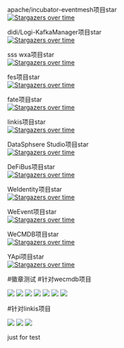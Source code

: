 apache/incubator-eventmesh项目star<br>
[![Stargazers over time](https://starchart.cc/apache/incubator-eventmesh.svg)](https://starchart.cc/apache/incubator-eventmesh)

didi/Logi-KafkaManager项目star<br>
[![Stargazers over time](https://starchart.cc/didi/Logi-KafkaManager.svg)](https://starchart.cc/didi/Logi-KafkaManager)

sss
wxa项目star<br>
[![Stargazers over time](https://starchart.cc/WebankFintech/wxa.svg)](https://starchart.cc/WebankFintech/wxa)


fes项目star<br>
[![Stargazers over time](https://starchart.cc/WebankFintech/fes.js.svg)](https://starchart.cc/WebankFintech/fes.js)

fate项目star<br>
[![Stargazers over time](https://starchart.cc/FederatedAI/FATE.svg)](https://starchart.cc/FederatedAI/FATE)

linkis项目star<br>
[![Stargazers over time](https://starchart.cc/WebankFintech/Linkis.svg)](https://starchart.cc/WebankFintech/Linkis)

DataSphsere Studio项目star<br>
[![Stargazers over time](https://starchart.cc/WeBankFinTech/DataSphereStudio.svg)](https://starchart.cc/WeBankFinTech/DataSphereStudio)

DeFiBus项目star<br>
[![Stargazers over time](https://starchart.cc/WeBankFinTech/DeFiBus.svg)](https://starchart.cc/WeBankFinTech/DeFiBus)

WeIdentity项目star<br>
[![Stargazers over time](https://starchart.cc/WeBankFinTech/WeIdentity.svg)](https://starchart.cc/WeBankFinTech/WeIdentity)

WeEvent项目star<br>
[![Stargazers over time](https://starchart.cc/WeBankFinTech/WeEvent.svg)](https://starchart.cc/WeBankFinTech/WeEvent)

WeCMDB项目star<br>
[![Stargazers over time](https://starchart.cc/WeBankPartners/we-cmdb.svg)](https://starchart.cc/WeBankPartners/we-cmdb)

YApi项目star<br>
[![Stargazers over time](https://starchart.cc/YMFE/yapi.svg)](https://starchart.cc/YMFE/yapi)

#徽章测试
#针对wecmdb项目
<p align="left">
    <a href="https://opensource.org/licenses/Apache-2.0" alt="License">
        <img src="https://img.shields.io/badge/License-Apache%202.0-blue.svg" /></a>
    <a href="https://github.com/WeBankPartners/we-cmdb/tree/v1.3.1" alt="release">
        <img src="https://img.shields.io/github/v/release/WeBankPartners/we-cmdb.svg" /></a>
    <a href="#" alt="Code Size">
        <img src="https://img.shields.io/github/languages/code-size/WeBankPartners/we-cmdb.svg" /></a>
    <a href="#" alt="Java">
        <img src="https://img.shields.io/badge/language-java-orange.svg" /></a>
    <a href="#" alt="Vue">
        <img src="https://img.shields.io/badge/language-vue-green.svg" /></a>
    <a href="https://github.com/WeBankPartners/we-cmdb/graphs/contributors" alt="Contributors">
        <img src="https://img.shields.io/github/contributors/WeBankPartners/we-cmdb" /></a>
    <a href="https://github.com/WeBankPartners/we-cmdb/pulse" alt="Activity">
        <img src="https://img.shields.io/github/commit-activity/m/WeBankPartners/we-cmdb" /></a>
</p>

#针对linkis项目
<p align="left">
    <a href="https://opensource.org/licenses/Apache-2.0" alt="License">
        <img src="https://img.shields.io/badge/License-Apache%202.0-blue.svg" /></a>
    <a href="https://github.com/WeBankFintech/Linkis/graphs/contributors" alt="Contributors">
        <img src="https://img.shields.io/github/contributors/WeBankFintech/Linkis" /></a>
    <a href="https://github.com/WeBankFintech/Linkis/pulse" alt="Activity">
        <img src="https://img.shields.io/github/commit-activity/m/WeBankFintech/Linkis" /></a>
</p>


just for test
